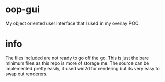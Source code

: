# oop-gui

My object oriented user interface that I used in my overlay POC.

# info

The files included are not ready to go off the  go. This is just the bare minimum files as this repo is more of storage me. The source can be implemented pretty easily, it used win2d for rendering but its very easy to swap out renderers.

